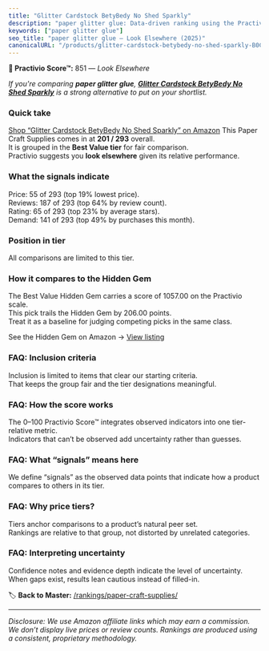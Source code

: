 ```yaml
---
title: "Glitter Cardstock BetyBedy No Shed Sparkly"
description: "paper glitter glue: Data-driven ranking using the Practivio Score™. Positioned by quality, value, demand, findability, momentum."
keywords: ["paper glitter glue"]
seo_title: "paper glitter glue — Look Elsewhere (2025)"
canonicalURL: "/products/glitter-cardstock-betybedy-no-shed-sparkly-B0CQ57JJCD/"
---
```


**🚫 Practivio Score™:** 851 — _Look Elsewhere_


*If you're comparing **paper glitter glue**, **[Glitter Cardstock BetyBedy No Shed Sparkly](https://www.amazon.com/dp/B0CQ57JJCD?tag=practivio-20)** is a strong alternative to put on your shortlist.*
### Quick take
[Shop “Glitter Cardstock BetyBedy No Shed Sparkly” on Amazon](https://www.amazon.com/dp/B0CQ57JJCD?tag=practivio-20)
This Paper Craft Supplies comes in at **201 / 293** overall.  
It is grouped in the **Best Value tier** for fair comparison.  
Practivio suggests you **look elsewhere** given its relative performance.

### What the signals indicate
Price: 55 of 293 (top 19% lowest price).  
Reviews: 187 of 293 (top 64% by review count).  
Rating: 65 of 293 (top 23% by average stars).  
Demand: 141 of 293 (top 49% by purchases this month).

### Position in tier
All comparisons are limited to this tier.

### How it compares to the Hidden Gem
The Best Value Hidden Gem carries a score of 1057.00 on the Practivio scale.  
This pick trails the Hidden Gem by 206.00 points.  
Treat it as a baseline for judging competing picks in the same class.  

See the Hidden Gem on Amazon → [View listing](https://www.amazon.com/dp/B00178QQJ8?tag=practivio-20)

### FAQ: Inclusion criteria
Inclusion is limited to items that clear our starting criteria.  
That keeps the group fair and the tier designations meaningful.

### FAQ: How the score works
The 0–100 Practivio Score™ integrates observed indicators into one tier-relative metric.  
Indicators that can’t be observed add uncertainty rather than guesses.

### FAQ: What “signals” means here
We define “signals” as the observed data points that indicate how a product compares to others in its tier.

### FAQ: Why price tiers?
Tiers anchor comparisons to a product’s natural peer set.  
Rankings are relative to that group, not distorted by unrelated categories.

### FAQ: Interpreting uncertainty
Confidence notes and evidence depth indicate the level of uncertainty.  
When gaps exist, results lean cautious instead of filled-in.


🏷️ **Back to Master:** [/rankings/paper-craft-supplies/](/rankings/paper-craft-supplies/)

---
_Disclosure: We use Amazon affiliate links which may earn a commission. We don’t display live prices or review counts. Rankings are produced using a consistent, proprietary methodology._
